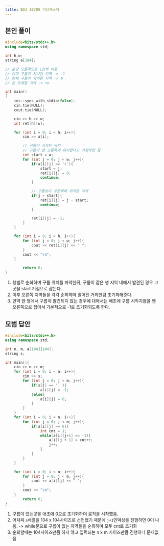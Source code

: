 ```yaml
---
title: BOJ 10709 기상캐스터
---
```


## 본인 풀이

```cpp
#include<bits/stdc++.h>
using namespace std;

int h,w;
string a[104];

// 분당 오른쪽으로 1칸씩 이동
// 이미 구름이 지나간 지역 -> -1
// 현재 구름이 위치한 지역 -> 0
// 곧 도래할 지역 -> +n

int main()
{
    ios::sync_with_stdio(false);
    cin.tie(NULL);
    cout.tie(NULL);

    cin >> h >> w;
    int ret[h][w];

    for (int i = 0; i < h; i++){
        cin >> a[i];

        // 구름이 시작된 위치
        // 구름이 맨 오른쪽에 위치한다고 가정하면 됨
        int start = w;
        for (int j = 0; j < w; j++){
            if(a[i][j] == 'c'){
                start = j;
                ret[i][j] = 0;
                continue;
            }

            // 구름보다 오른쪽에 위치한 지역
            if(j > start){
                ret[i][j] = j - start;
                continue;
            }

            ret[i][j] = -1;
        }
    }

    for (int i = 0; i < h; i++){
        for (int j = 0; j < w; j++){
            cout << ret[i][j] << " ";
        }
        cout << "\n";
    }

        return 0;
}
```

1. 행별로 순회하며 구름 위치를 파악한뒤, 구름이 같은 행 지역 내에서 발견된 경우 그곳을 start 기점으로 잡는다.
2. 이후 오른쪽 지역들을 각각 순회하며 떨어진 거리만큼 초기화해준다.
3. 만약 한 행에서 구름이 발견되지 않는 경우에 대해서는 애초에 구름 시작지점을 맨 오른쪽으로 잡아서 기본적으로 -1로 초기화되도록 한다.

## 모범 답안

```cpp
#include<bits/stdc++.h>
using namespace std;

int n, m, a[104][104];
string s;

int main(){
    cin >> n >> m;
    for (int i = 0; i < n; i++){
        cin >> s;
        for (int j = 0; j < m; j++){
            if(s[j] == '.'){
                a[i][j] = -1;
            }else{
                a[i][j] = 0;
            }
        }
    }
    for (int i = 0; i < n; i++){
        for (int j = 0; j < m; j++){
            if(a[i][j] == 0){
                int cnt = 1;
                while(a[i][j+1] == -1){
                    a[i][j + 1] = cnt++;
                    j++;
                }
            }
        }
    }

    for (int i = 0; i < n; i++){
        for (int j = 0; j < m; j++){
            cout << a[i][j] << " ";
        }
        cout << "\n";
    }
        return 0;
}
```

1. 구름이 있는곳을 애초에 0으로 초기화하며 로직을 시작했음.
2. 어차피 `a`배열을 104 x 104사이즈로 선언했기 때문에 `j+1`인덱싱을 진행하면 0이 나옴. -> while문으로 구름이 없는 지역들을 순회하며 모두 cnt로 초기화
3. 순회할때는 104사이즈만큼 하지 않고 입력되는 n x m 사이즈만큼 진행하니 문제없음
